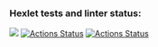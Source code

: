 ### Hexlet tests and linter status:
<a href="https://codeclimate.com/github/codeclimate/codeclimate/maintainability"><img src="https://api.codeclimate.com/v1/badges/a99a88d28ad37a79dbf6/maintainability" /></a>
[![Actions Status](https://github.com/TimurSeyidov/backend-project-lvl1/workflows/hexlet-check/badge.svg)](https://github.com/TimurSeyidov/backend-project-lvl1/actions)
[![Actions Status](https://github.com/TimurSeyidov/backend-project-lvl1/workflows/user-check/badge.svg)](https://github.com/TimurSeyidov/backend-project-lvl1/actions)